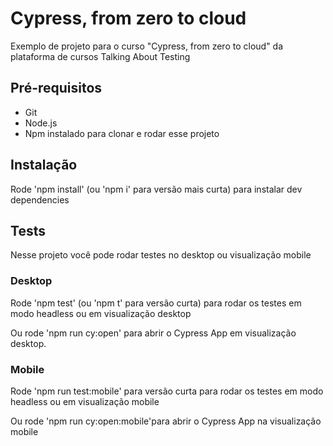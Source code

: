 # Cypress, from zero to cloud

Exemplo de projeto para o curso "Cypress, from zero to cloud" da plataforma de cursos Talking About Testing

## Pré-requisitos

- Git 
- Node.js
- Npm instalado para clonar e rodar esse projeto

## Instalação 

Rode 'npm install' (ou 'npm i' para versão mais curta) para instalar dev dependencies

## Tests

Nesse projeto você pode rodar testes no desktop ou visualização mobile

### Desktop

Rode 'npm test' (ou 'npm t' para versão curta) para rodar os testes em modo headless ou em visualização desktop

Ou rode 'npm run cy:open' para abrir o Cypress App em visualização desktop.

### Mobile

Rode 'npm run test:mobile' para versão curta para rodar os testes em modo headless ou em visualização mobile

Ou rode 'npm run cy:open:mobile'para abrir o Cypress App na visualização mobile